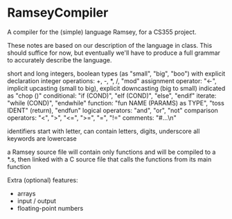 RamseyCompiler
==============

A compiler for the (simple) language Ramsey, for a CS355 project.

These notes are based on our description of the language in class. This should suffice for now, but eventually we'll have to produce a full grammar to accurately describe the language.

short and long integers, boolean types (as "small", "big", "boo") with explicit declaration
integer operations: +, -, *, /, "mod"
assignment operator: "<\-", implicit upcasting (small to big), explicit downcasting (big to small) indicated as "chop (<expression>)"
conditional: "if (COND)", "elf (COND)", "else", "endif"
iterate: "while (COND)", "endwhile"
function: "fun NAME (PARAMS) as TYPE", "toss IDENT" (return), "endfun"
logical operators: "and", "or", "not"
comparison operators: "<", ">", "<=", ">=", "=", "!="
comments: "#...\n"

identifiers start with letter, can contain letters, digits, underscore
all keywords are lowercase

a Ramsey source file will contain only functions and will be compiled to a *.s, then linked with a C source file that calls the functions from its main function

Extra (optional) features:
- arrays
- input / output
- floating-point numbers
